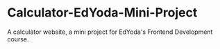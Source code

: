 # Calculator-EdYoda-Mini-Project
A calculator website, a mini project for EdYoda's Frontend Development course.
